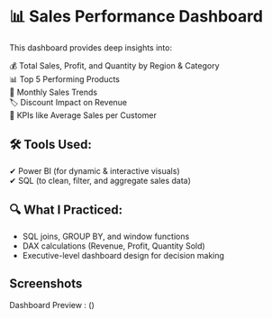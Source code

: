# 📊 Sales Performance Dashboard

This dashboard provides deep insights into:

💰 Total Sales, Profit, and Quantity by Region & Category  
📊 Top 5 Performing Products  
📅 Monthly Sales Trends  
🏷️ Discount Impact on Revenue  
🎯 KPIs like Average Sales per Customer  

## 🛠 Tools Used:
✔ Power BI (for dynamic & interactive visuals)  
✔ SQL (to clean, filter, and aggregate sales data)

## 🔍 What I Practiced:
- SQL joins, GROUP BY, and window functions  
- DAX calculations (Revenue, Profit, Quantity Sold)  
- Executive-level dashboard design for decision making

## Screenshots

Dashboard Preview : ()


